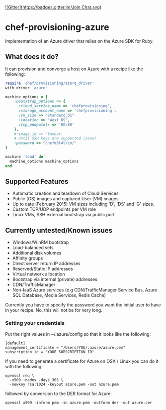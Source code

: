 [![Gitter](https://badges.gitter.im/Join Chat.svg)](https://gitter.im/opscode/chef-provisioning?utm_source=badge&utm_medium=badge&utm_campaign=pr-badge&utm_content=badge)

# chef-provisioning-azure

Implementation of an Azure driver that relies on the Azure SDK for Ruby. 

## What does it do?

It can provision and converge a host on Azure with a recipe like the following:

```ruby
require 'chef/provisioning/azure_driver'
with_driver 'azure'

machine_options = {
    :bootstrap_options => {
      :cloud_service_name => 'chefprovisioning',
      :storage_account_name => 'chefprovisioning',
      :vm_size => "Standard_D1"
      :location => 'West US',
      :tcp_endpoints => '80:80'
    },
    #:image_id => 'foobar'
    # Until SSH keys are supported (soon)
    :password => "chefm3t4l\\m/"
}

machine 'toad' do
  machine_options machine_options
end
```
 
## Supported Features
 * Automatic creation and teardown of Cloud Services
 * Public (OS) images and captured User (VM) images 
 * Up to date (February 2015) VM sizes including 'D', 'DS' and 'G' sizes.
 * Custom TCP/UDP endpoints per VM role
 * Linux VMs, SSH external bootstrap via public port

## Currently untested/Known issues
 * Windows/WinRM bootstrap
 * Load-balanced sets
 * Additional disk volumes
 * Affinity groups
 * Direct server return IP addresses
 * Reserved/Static IP addresses
 * Virtual network allocation
 * Bootstrap via internal (private) addresses
 * CDN/TrafficManager
 * Non-IaaS Azure services (e.g CDN/TrafficManager Service Bus, Azure SQL Database, Media Services, Redis Cache)

Currently you have to specify the password you want the initial user to have in your recipe. No, this will not be for very long.

### Setting your credentials

Put the right values in ~/.azure/config so that it looks like the following:

```
[default]
management_certificate = "/Users/YOU/.azure/azure.pem"
subscription_id = "YOUR_SUBSCRIPTION_ID"
```

If you need to generate a certificate for Azure on OSX / Linux you can do it with the following:

```shell 
openssl req \
  -x509 -nodes -days 365 \
  -newkey rsa:1024 -keyout azure.pem -out azure.pem
```

followed by conversion to the DER format for Azure:

```shell
openssl x509 -inform pem -in azure.pem -outform der -out azure.cer
```
